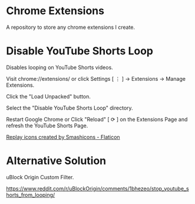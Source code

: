 # Chrome Extensions
A repository to store any chrome extensions I create.

# Disable YouTube Shorts Loop
Disables looping on YouTube Shorts videos.

Visit chrome://extensions/ or click Settings [ ⋮ ] -> Extensions -> Manage Extensions.

Click the "Load Unpacked" button.

Select the "Disable YouTube Shorts Loop" directory.

Restart Google Chrome or Click "Reload" [ ⟳ ] on the Extensions Page and refresh the YouTube Shorts Page.

<a href="https://www.flaticon.com/free-icons/replay" title="replay icons">Replay icons created by Smashicons - Flaticon</a>

# Alternative Solution
uBlock Origin Custom Filter.

https://www.reddit.com/r/uBlockOrigin/comments/1bhezeo/stop_youtube_shorts_from_looping/